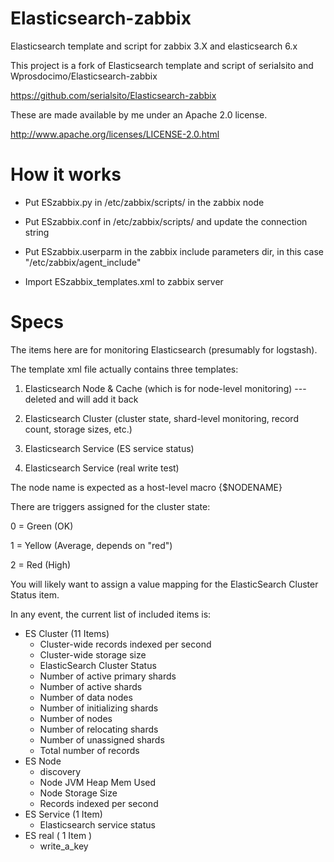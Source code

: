 Elasticsearch-zabbix
====================

Elasticsearch template and script for zabbix 3.X and elasticsearch 6.x

This project is a fork of Elasticsearch template and script of serialsito
and  Wprosdocimo/Elasticsearch-zabbix

https://github.com/serialsito/Elasticsearch-zabbix

These are made available by me under an Apache 2.0 license.

http://www.apache.org/licenses/LICENSE-2.0.html

How it works
=============

- Put ESzabbix.py in /etc/zabbix/scripts/ in the zabbix node

- Put ESzabbix.conf in  /etc/zabbix/scripts/  and update the connection string

- Put ESzabbix.userparm in the zabbix include parameters dir, in this case "/etc/zabbix/agent_include"

- Import ESzabbix_templates.xml to zabbix server

Specs
=====

The items here are for monitoring Elasticsearch (presumably for logstash).

The template xml file actually contains three templates:

1. Elasticsearch Node & Cache (which is for node-level monitoring) ---deleted and will add it back

2. Elasticsearch Cluster (cluster state, shard-level monitoring, record count, storage sizes, etc.)

3. Elasticsearch Service (ES service status)

4. Elasticsearch Service (real write test)

The node name is expected as a host-level macro {$NODENAME}

There are triggers assigned for the cluster state:

0 = Green (OK)

1 = Yellow (Average, depends on "red")

2 = Red (High)


You will likely want to assign a value mapping for the ElasticSearch Cluster Status item.

In any event, the current list of included items is:

* ES Cluster (11 Items)
	- Cluster-wide records indexed per second
	- Cluster-wide storage size
	- ElasticSearch Cluster Status
	- Number of active primary shards
	- Number of active shards
	- Number of data nodes
	- Number of initializing shards
	- Number of nodes
	- Number of relocating shards
	- Number of unassigned shards
	- Total number of records
* ES Node
    - discovery
	- Node JVM Heap Mem Used
	- Node Storage Size
	- Records indexed per second
* ES Service (1 Item)
	- Elasticsearch service status
* ES real ( 1 Item )
    - write_a_key